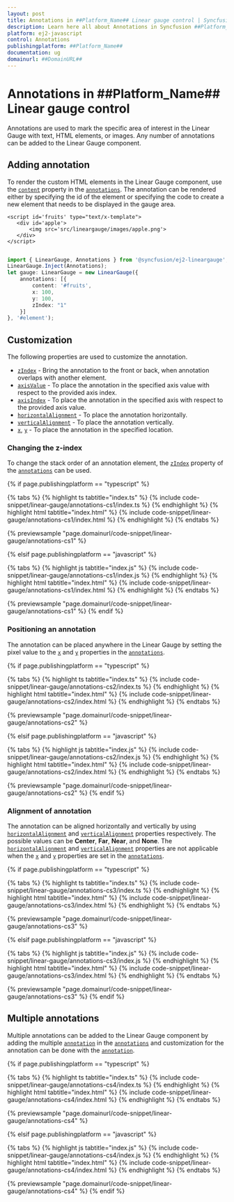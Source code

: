 ```yaml
---
layout: post
title: Annotations in ##Platform_Name## Linear gauge control | Syncfusion
description: Learn here all about Annotations in Syncfusion ##Platform_Name## Linear gauge control of Syncfusion Essential JS 2 and more.
platform: ej2-javascript
control: Annotations 
publishingplatform: ##Platform_Name##
documentation: ug
domainurl: ##DomainURL##
---
```


# Annotations in ##Platform_Name## Linear gauge control

Annotations are used to mark the specific area of interest in the Linear Gauge with text, HTML elements, or images. Any number of annotations can be added to the Linear Gauge component.

## Adding annotation

To render the custom HTML elements in the Linear Gauge component, use the [`content`](../api/linear-gauge/annotation/#content) property in the [`annotations`](../api/linear-gauge/annotation). The annotation can be rendered either by specifying the id of the element or specifying the code to create a new element that needs to be displayed in the gauge area.

 ```
<script id='fruits' type="text/x-template">
    <div id='apple'>
        <img src='src/lineargauge/images/apple.png'>
    </div>
</script>

```

```ts

import { LinearGauge, Annotations } from '@syncfusion/ej2-lineargauge';
LinearGauge.Inject(Annotations);
let gauge: LinearGauge = new LinearGauge({
    annotations: [{
        content: '#fruits',
        x: 100,
        y: 100,
        zIndex: "1"
    }]
}, '#element');

```

## Customization

The following properties are used to customize the annotation.

* [`zIndex`](../api/linear-gauge/annotation/#zindex) - Bring the annotation to the front or back, when annotation overlaps with another element.
* [`axisValue`](../api/linear-gauge/annotation/#axisvalue) - To place the annotation in the specified axis value with respect to the provided axis index.
* [`axisIndex`](api/linear-gauge/annotation/#axisindex) - To place the annotation in the specified axis with respect to the provided axis value.
* [`horizontalAlignment`](../api/linear-gauge/annotation#horizontalalignment) - To place the annotation horizontally.
* [`verticalAlignment`](../api/linear-gauge/annotation#verticalalignment) - To place the annotation vertically.
* [`x`](../api/linear-gauge/annotation/#x), [`y`](../api/linear-gauge/annotation/#y) - To place the annotation in the specified location.

### Changing the z-index

To change the stack order of an annotation element, the [`zIndex`](../api/linear-gauge/annotation/#zindex) property of the [`annotations`](../api/linear-gauge/annotation) can be used.

{% if page.publishingplatform == "typescript" %}

 {% tabs %}
{% highlight ts tabtitle="index.ts" %}
{% include code-snippet/linear-gauge/annotations-cs1/index.ts %}
{% endhighlight %}
{% highlight html tabtitle="index.html" %}
{% include code-snippet/linear-gauge/annotations-cs1/index.html %}
{% endhighlight %}
{% endtabs %}
        
{% previewsample "page.domainurl/code-snippet/linear-gauge/annotations-cs1" %}

{% elsif page.publishingplatform == "javascript" %}

{% tabs %}
{% highlight js tabtitle="index.js" %}
{% include code-snippet/linear-gauge/annotations-cs1/index.js %}
{% endhighlight %}
{% highlight html tabtitle="index.html" %}
{% include code-snippet/linear-gauge/annotations-cs1/index.html %}
{% endhighlight %}
{% endtabs %}

{% previewsample "page.domainurl/code-snippet/linear-gauge/annotations-cs1" %}
{% endif %}

### Positioning an annotation

The annotation can be placed anywhere in the Linear Gauge by setting the pixel value to the [`x`](../api/linear-gauge/annotation/#x) and [`y`](../api/linear-gauge/annotation/#y) properties in the [`annotations`](../api/linear-gauge/annotation).

{% if page.publishingplatform == "typescript" %}

 {% tabs %}
{% highlight ts tabtitle="index.ts" %}
{% include code-snippet/linear-gauge/annotations-cs2/index.ts %}
{% endhighlight %}
{% highlight html tabtitle="index.html" %}
{% include code-snippet/linear-gauge/annotations-cs2/index.html %}
{% endhighlight %}
{% endtabs %}
        
{% previewsample "page.domainurl/code-snippet/linear-gauge/annotations-cs2" %}

{% elsif page.publishingplatform == "javascript" %}

{% tabs %}
{% highlight js tabtitle="index.js" %}
{% include code-snippet/linear-gauge/annotations-cs2/index.js %}
{% endhighlight %}
{% highlight html tabtitle="index.html" %}
{% include code-snippet/linear-gauge/annotations-cs2/index.html %}
{% endhighlight %}
{% endtabs %}

{% previewsample "page.domainurl/code-snippet/linear-gauge/annotations-cs2" %}
{% endif %}


### Alignment of annotation

The annotation can be aligned horizontally and vertically by using [`horizontalAlignment`](../api/linear-gauge/annotation#horizontalalignment) and [`verticalAlignment`](../api/linear-gauge/annotation#verticalalignment) properties respectively. The possible values can be **Center**, **Far**, **Near**, and **None**. The [`horizontalAlignment`](../api/linear-gauge/annotation#horizontalalignment) and [`verticalAlignment`](../api/linear-gauge/annotation#verticalalignment) properties are not applicable when the [`x`](../api/linear-gauge/annotation/#x) and [`y`](../api/linear-gauge/annotation/#y) properties are set in the [`annotations`](../api/linear-gauge/annotation).

{% if page.publishingplatform == "typescript" %}

 {% tabs %}
{% highlight ts tabtitle="index.ts" %}
{% include code-snippet/linear-gauge/annotations-cs3/index.ts %}
{% endhighlight %}
{% highlight html tabtitle="index.html" %}
{% include code-snippet/linear-gauge/annotations-cs3/index.html %}
{% endhighlight %}
{% endtabs %}
        
{% previewsample "page.domainurl/code-snippet/linear-gauge/annotations-cs3" %}

{% elsif page.publishingplatform == "javascript" %}

{% tabs %}
{% highlight js tabtitle="index.js" %}
{% include code-snippet/linear-gauge/annotations-cs3/index.js %}
{% endhighlight %}
{% highlight html tabtitle="index.html" %}
{% include code-snippet/linear-gauge/annotations-cs3/index.html %}
{% endhighlight %}
{% endtabs %}

{% previewsample "page.domainurl/code-snippet/linear-gauge/annotations-cs3" %}
{% endif %}

## Multiple annotations

Multiple annotations can be added to the Linear Gauge component by adding the multiple [`annotation`](../api/linear-gauge/annotation) in the [`annotations`](../api/linear-gauge/#annotations) and customization for the annotation can be done with the [`annotation`](../api/linear-gauge/annotation).

{% if page.publishingplatform == "typescript" %}

 {% tabs %}
{% highlight ts tabtitle="index.ts" %}
{% include code-snippet/linear-gauge/annotations-cs4/index.ts %}
{% endhighlight %}
{% highlight html tabtitle="index.html" %}
{% include code-snippet/linear-gauge/annotations-cs4/index.html %}
{% endhighlight %}
{% endtabs %}
        
{% previewsample "page.domainurl/code-snippet/linear-gauge/annotations-cs4" %}

{% elsif page.publishingplatform == "javascript" %}

{% tabs %}
{% highlight js tabtitle="index.js" %}
{% include code-snippet/linear-gauge/annotations-cs4/index.js %}
{% endhighlight %}
{% highlight html tabtitle="index.html" %}
{% include code-snippet/linear-gauge/annotations-cs4/index.html %}
{% endhighlight %}
{% endtabs %}

{% previewsample "page.domainurl/code-snippet/linear-gauge/annotations-cs4" %}
{% endif %}